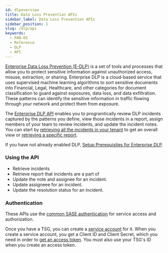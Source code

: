 ```yaml
---
id: dlpoverview
title: Data Loss Prevention APIs
sidebar_label: Data Loss Prevention APIs
sidebar_position: 1
slug: /dlp/api
keywords:
  - PAN-OS
  - Reference
  - DLP
  - API
---
```


[Enterprise Data Loss Prevention (E-DLP)](https://www.paloaltonetworks.com/network-security/enterprise-data-loss-prevention) is a set of tools and processes that allow you to protect sensitive information against unauthorized access, misuse, extraction, or sharing.
Enterprise DLP is a cloud-based service that uses supervised machine learning algorithms to sort sensitive documents into Financial, Legal, Healthcare, and other categories for document classification to guard against exposures, data loss, and data exfiltration. These patterns can identify the sensitive information in traffic flowing through your network and protect them from exposure. 

The [Enterprise DLP API](https://docs.paloaltonetworks.com/enterprise-dlp/enterprise-dlp-api/enterprise-dlp-api-overview/get-started-with-enterprise-dlp-api) enables you to programtically review DLP incidents captured by the patterns you define, view those incidents in a report, assign members of your team to review incidents, and update the incident notes. You can start by [retrieving all the incidents in your tenant](/dlp/api/get-v-2-api-incidents/) to get an overall view or [retrieving a specific report](/dlp/api/get-v-1-public-report-reportid/).

If you have not already enabled DLP, [Setup Prerequisites for Enterprise DLP](https://docs.paloaltonetworks.com/enterprise-dlp/enterprise-dlp-admin/enterprise-dlp-overview/setup-prerequisites-for-enterprise-dlp).

### Using the API
* Retrieve incidents
* Retrieve report that incidents are a part of
* Update the note and assignee for an incident.
* Update assigneee for an incident.
* Update the resolution status for an incident.


### Authentication

These APIs use the [common SASE authentication](/sase/docs/getstarted) for service access and authorization.

Once you have a TSG, you can create a [service account](/sase/docs/service-accounts) for it.
When you create a service account, you get a Client ID and Client Secret, which you need in order to
[get an access token](/sase/api/auth/post-auth-v-1-oauth-2-access-token).
You must also use your TSG's ID when you create an access token.
